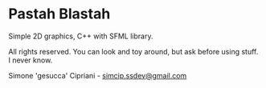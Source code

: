 # Pastah Blastah

Simple 2D graphics, C++ with SFML library.

All rights reserved. You can look and toy around, but ask before using stuff. I never know.

Simone 'gesucca' Cipriani - 
simcip.ssdev@gmail.com

